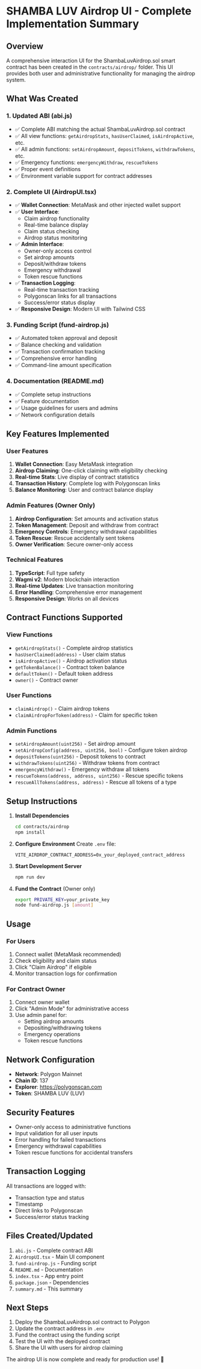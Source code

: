 # SHAMBA LUV Airdrop UI - Complete Implementation Summary

## Overview
A comprehensive interaction UI for the ShambaLuvAirdrop.sol smart contract has been created in the `contracts/airdrop/` folder. This UI provides both user and administrative functionality for managing the airdrop system.

## What Was Created

### 1. **Updated ABI (abi.js)**
- ✅ Complete ABI matching the actual ShambaLuvAirdrop.sol contract
- ✅ All view functions: `getAirdropStats`, `hasUserClaimed`, `isAirdropActive`, etc.
- ✅ All admin functions: `setAirdropAmount`, `depositTokens`, `withdrawTokens`, etc.
- ✅ Emergency functions: `emergencyWithdraw`, `rescueTokens`
- ✅ Proper event definitions
- ✅ Environment variable support for contract addresses

### 2. **Complete UI (AirdropUI.tsx)**
- ✅ **Wallet Connection**: MetaMask and other injected wallet support
- ✅ **User Interface**: 
  - Claim airdrop functionality
  - Real-time balance display
  - Claim status checking
  - Airdrop status monitoring
- ✅ **Admin Interface**: 
  - Owner-only access control
  - Set airdrop amounts
  - Deposit/withdraw tokens
  - Emergency withdrawal
  - Token rescue functions
- ✅ **Transaction Logging**: 
  - Real-time transaction tracking
  - Polygonscan links for all transactions
  - Success/error status display
- ✅ **Responsive Design**: Modern UI with Tailwind CSS

### 3. **Funding Script (fund-airdrop.js)**
- ✅ Automated token approval and deposit
- ✅ Balance checking and validation
- ✅ Transaction confirmation tracking
- ✅ Comprehensive error handling
- ✅ Command-line amount specification

### 4. **Documentation (README.md)**
- ✅ Complete setup instructions
- ✅ Feature documentation
- ✅ Usage guidelines for users and admins
- ✅ Network configuration details

## Key Features Implemented

### User Features
1. **Wallet Connection**: Easy MetaMask integration
2. **Airdrop Claiming**: One-click claiming with eligibility checking
3. **Real-time Stats**: Live display of contract statistics
4. **Transaction History**: Complete log with Polygonscan links
5. **Balance Monitoring**: User and contract balance display

### Admin Features (Owner Only)
1. **Airdrop Configuration**: Set amounts and activation status
2. **Token Management**: Deposit and withdraw from contract
3. **Emergency Controls**: Emergency withdrawal capabilities
4. **Token Rescue**: Rescue accidentally sent tokens
5. **Owner Verification**: Secure owner-only access

### Technical Features
1. **TypeScript**: Full type safety
2. **Wagmi v2**: Modern blockchain interaction
3. **Real-time Updates**: Live transaction monitoring
4. **Error Handling**: Comprehensive error management
5. **Responsive Design**: Works on all devices

## Contract Functions Supported

### View Functions
- `getAirdropStats()` - Complete airdrop statistics
- `hasUserClaimed(address)` - User claim status
- `isAirdropActive()` - Airdrop activation status
- `getTokenBalance()` - Contract token balance
- `defaultToken()` - Default token address
- `owner()` - Contract owner

### User Functions
- `claimAirdrop()` - Claim airdrop tokens
- `claimAirdropForToken(address)` - Claim for specific token

### Admin Functions
- `setAirdropAmount(uint256)` - Set airdrop amount
- `setAirdropConfig(address, uint256, bool)` - Configure token airdrop
- `depositTokens(uint256)` - Deposit tokens to contract
- `withdrawTokens(uint256)` - Withdraw tokens from contract
- `emergencyWithdraw()` - Emergency withdraw all tokens
- `rescueTokens(address, address, uint256)` - Rescue specific tokens
- `rescueAllTokens(address, address)` - Rescue all tokens of a type

## Setup Instructions

1. **Install Dependencies**
   ```bash
   cd contracts/airdrop
   npm install
   ```

2. **Configure Environment**
   Create `.env` file:
   ```env
   VITE_AIRDROP_CONTRACT_ADDRESS=0x_your_deployed_contract_address
   ```

3. **Start Development Server**
   ```bash
   npm run dev
   ```

4. **Fund the Contract** (Owner only)
   ```bash
   export PRIVATE_KEY=your_private_key
   node fund-airdrop.js [amount]
   ```

## Usage

### For Users
1. Connect wallet (MetaMask recommended)
2. Check eligibility and claim status
3. Click "Claim Airdrop" if eligible
4. Monitor transaction logs for confirmation

### For Contract Owner
1. Connect owner wallet
2. Click "Admin Mode" for administrative access
3. Use admin panel for:
   - Setting airdrop amounts
   - Depositing/withdrawing tokens
   - Emergency operations
   - Token rescue functions

## Network Configuration
- **Network**: Polygon Mainnet
- **Chain ID**: 137
- **Explorer**: https://polygonscan.com
- **Token**: SHAMBA LUV (LUV)

## Security Features
- Owner-only access to administrative functions
- Input validation for all user inputs
- Error handling for failed transactions
- Emergency withdrawal capabilities
- Token rescue functions for accidental transfers

## Transaction Logging
All transactions are logged with:
- Transaction type and status
- Timestamp
- Direct links to Polygonscan
- Success/error status tracking

## Files Created/Updated
1. `abi.js` - Complete contract ABI
2. `AirdropUI.tsx` - Main UI component
3. `fund-airdrop.js` - Funding script
4. `README.md` - Documentation
5. `index.tsx` - App entry point
6. `package.json` - Dependencies
7. `summary.md` - This summary

## Next Steps
1. Deploy the ShambaLuvAirdrop.sol contract to Polygon
2. Update the contract address in `.env`
3. Fund the contract using the funding script
4. Test the UI with the deployed contract
5. Share the UI with users for airdrop claiming

The airdrop UI is now complete and ready for production use! 🚀

